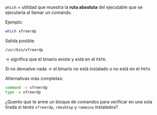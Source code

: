 `which` = utilidad que muestra la **ruta absoluta** del ejecutable que se ejecutaría al llamar un comando.

Ejemplo:

```bash
which xfreerdp
```

Salida posible:

```
/usr/bin/xfreerdp
```

→ significa que el binario existe y está en el `PATH`.

Si no devuelve nada → el binario no está instalado o no está en el `PATH`.

Alternativas más completas:

```bash
command -v xfreerdp
type -a xfreerdp
```

¿Querés que te arme un bloque de comandos para verificar en una sola tirada si tenés `xfreerdp`, `rdesktop` y `remmina` instalados?
